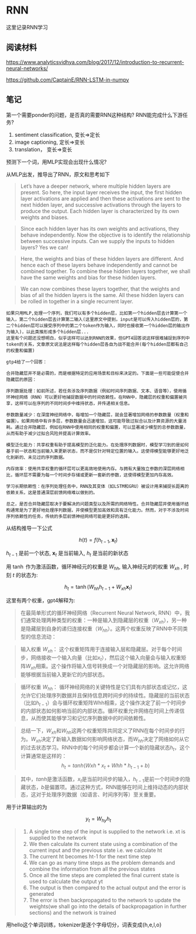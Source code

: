 # RNN

这里记录RNN学习



## 阅读材料

https://www.analyticsvidhya.com/blog/2017/12/introduction-to-recurrent-neural-networks/

https://github.com/CaptainE/RNN-LSTM-in-numpy

## 笔记

第一个需要ponder的问题，是否真的需要RNN这种结构? RNN能完成什么下游任务?

1. sentiment classification,  变长=>定长
2. image captioning, 定长=>变长
3.  translation， 变长=>变长

预测下一个词，用MLP实现会出现什么情况?

从MLP出发，推导出了RNN，原文和思考如下

>Let’s have a deeper network, where multiple hidden layers are present. So here, the input layer receives the input, the first hidden layer activations are applied and then these activations are sent to the next hidden layer, and successive activations through the layers to produce the output. Each hidden layer is characterized by its own weights and biases.

>Since each hidden layer has its own weights and activations, they behave independently. Now the objective is to identify the relationship between successive inputs. Can we supply the inputs to hidden layers? Yes we can!

>Here, the weights and bias of these hidden layers are different. And hence each of these layers behave independently and cannot be combined together. To combine these hidden layers together, we shall have the same weights and bias for these hidden layers.

>We can now combines these layers together, that the weights and bias of all the hidden layers is the same. All these hidden layers can be rolled in together in a single recurrent layer.

```text
如果只用MLP,处理一个序列，我们可以有多个hidden层，比如第一个hidden层去计算第一个输入，第二个hidden层去计算第二输入(这里原文中提到，input是可以传入hidden层的，第二个hidden层可以接受序列中的第二个token作为输入，同时也接收第一个hidden层的输出作为输入)，以此类推形成多个hidden层...
这里有个问题还没想明白，似乎这样可以达到RNN的效果，但GPT4回答说这样很难捕捉到序列中token的关系，文章原文说法是这样每个hidden层各自为战不能合并(每个hidden层都有自己的权重和偏置)

gtp4给了一个回答：

合并隐藏层并不是必需的，而是根据特定的应用场景和目标来决定的。下面是一些可能促使合并隐藏层的原因：

序列数据处理：如前所述，若任务涉及序列数据（例如时间序列数据、文本、语音等），使用循环神经网络（RNN）可以更好地捕捉数据中的时间依赖性。在RNN中，隐藏层的权重和偏置被共享，这样可以在序列的不同时间步中维持状态，并传递相关信息。

参数数量减少：在深度神经网络中，每增加一个隐藏层，就会显著增加网络的参数数量（权重和偏置）。如果网络中有许多层，参数数量会迅速增加，这可能导致过拟合以及计算资源的大量消耗。通过合并隐藏层，例如在RNN中使用相同的权重和偏置，可以显著减少模型的总参数数量，从而有助于减少过拟合风险并提高计算效率。

模型泛化能力：共享权重有助于提高模型的泛化能力。在处理序列数据时，模型学习到的是如何基于前一状态和当前输入来更新状态，而不是仅针对特定位置的输入。这使得模型能够更好地泛化到新的、未见过的序列数据。

内存效率：使用共享权重的循环层可以更高效地使用内存。与拥有大量独立参数的深层网络相比，循环层不需要为每一个时间步存储或更新一套新的参数，这使得模型更加内存高效。

学习长期依赖性：在序列处理任务中，RNN及其变体（如LSTM和GRU）被设计用来捕捉长距离的依赖关系，这是普通深层前馈网络难以做到的。

总之，是否合并隐藏层取决于要解决的问题类型以及所需的网络特性。合并隐藏层并使用循环结构通常是为了更好地处理序列数据，并使模型更加高效和具有泛化能力。然而，对于不涉及时间序列依赖性的任务，传统的多层前馈神经网络可能是更好的选择。

```

从结构推导一下公式

$$
h(t) = f(h_{t-1},\mathbf{x}_t)
$$

$h_{t-1}$ 是前一个状态, $\mathbf{x}_t$ 是当前输入, $h_t$ 是当前的新状态

用 $\tanh$ 作为激活函数，循环神经元的权重是 $W_{hh}$, 输入神经元的的权重 $W_{xh}$  , 时刻 $t$ 的状态为:

$$
h_t = \tanh(W_{hh}h_{t-1}+W_{xh}\mathbf{x}_t)
$$

这里有两个权重，gpt4解释为:
> 在最简单形式的循环神经网络（Recurrent Neural Network, RNN）中，我们通常处理两种类型的权重：一种是输入到隐藏层的权重（$W_{xh}$），另一种是隐藏层到自身的递归连接权重（$W_{hh}$）。这两个权重反映了RNN中不同类型的信息流动：

> 输入权重 $W_{xh}$：
这个权重矩阵用于连接输入层和隐藏层。对于每个时间步，网络接收一个输入向量（比如$x_t$），然后这个输入向量会与输入权重矩阵$W_{xh}$相乘。这个操作将输入信号转换成一个对隐藏层的影响。这允许网络能够根据当前输入更新它的内部状态。

>循环权重 $W_{hh}$：
循环神经网络的关键特性是它们具有内部状态或记忆，这允许它们处理序列数据并且保持信息跨时间步的持续性。隐藏层的当前状态（比如$h_{t-1}$）会与循环权重矩阵Whh相乘，这个操作决定了前一个时间步的内部状态如何影响当前的内部状态。循环权重允许网络在时间上传递信息，从而使其能够学习和记忆序列数据中的时间依赖性。

>总结一下，$W_{xh}$和$W_{hh}$这两个权重矩阵共同定义了RNN在每个时间步的行为。$W_{xh}$决定了新输入数据如何影响网络状态，而$W_{hh}$决定了网络如何从它的过去状态学习。RNN中的每个时间步都会计算一个新的隐藏状态$h_t$，这个计算通常是这样的：
> $$
h_t = tanh(Wxh * x_t + Whh * h_{t-1} + b)
$$

>其中，$tanh$是激活函数，$x_t$是当前时间步的输入，$h_{t-1}$是前一个时间步的隐藏状态，$b$是偏置项。通过这种方式，RNN能够在时间上维持动态的内部状态，这对于处理序列数据（如语言、时间序列等）至关重要。

用于计算输出的为

$$
y_t = W_{hy}h_t
$$


> 1. A single time step of the input is supplied to the network i.e. xt is supplied to the network
> 2. We then calculate its current state using a combination of the current input and the previous state i.e. we calculate ht
> 3. The current ht becomes ht-1 for the next time step
> 4. We can go as many time steps as the problem demands and combine the information from all the previous states
> 5. Once all the time steps are completed the final current state is used to calculate the output yt
> 6. The output is then compared to the actual output and the error is generated
> 7. The error is then backpropagated to the network to update the weights(we shall go into the details of backpropagation in further sections) and the network is trained



用hello这个单词训练，tokenizer是逐个字母切分，词表变成{h,e,l,o}